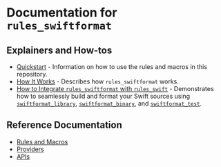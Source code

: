 # Documentation for `rules_swiftformat`

## Explainers and How-tos

- [Quickstart](/README.md#quickstart) - Information on how to use the rules and macros in this repository.
- [How It Works](/doc/how_it_works.md) - Describes how `rules_swiftformat` works.
- [How to Integrate `rules_swiftformat` with `rules_swift`](/doc/integrate_with_rules_swift.md) -
 Demonstrates how to seamlessly build and format your Swift sources using
[`swiftformat_library`](/doc/rules_and_macros_overview.md#swiftformat_library),
[`swiftformat_binary`](/doc/rules_and_macros_overview.md#swiftformat_binary), and
[`swiftformat_test`](/doc/rules_and_macros_overview.md#swiftformat_test). 

## Reference Documentation

- [Rules and Macros](/doc/rules_and_macros_overview.md)
- [Providers](/doc/providers_overview.md)
- [APIs](/doc/api.md)
